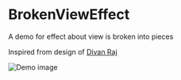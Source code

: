 # BrokenViewEffect
A demo for effect about view is broken into pieces

Inspired from design of [Divan Raj](https://dribbble.com/shots/3467119-Swipe-Delete-interaction)

![Demo image](https://github.com/quangtqag/BrokenViewEffect/blob/master/BrokenImage/Screenshots/demo.gif)
